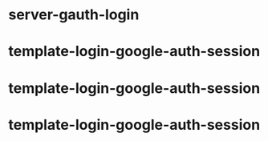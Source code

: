 # server-gauth-login
# template-login-google-auth-session
# template-login-google-auth-session
# template-login-google-auth-session
